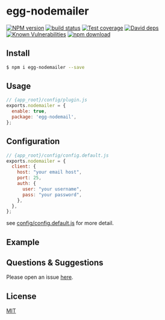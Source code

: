 # egg-nodemailer

[![NPM version][npm-image]][npm-url]
[![build status][travis-image]][travis-url]
[![Test coverage][codecov-image]][codecov-url]
[![David deps][david-image]][david-url]
[![Known Vulnerabilities][snyk-image]][snyk-url]
[![npm download][download-image]][download-url]

[npm-image]: https://img.shields.io/npm/v/egg-nodemailer.svg?style=flat-square
[npm-url]: https://npmjs.org/package/egg-nodemailer
[travis-image]: https://img.shields.io/travis/eggjs/egg-nodemailer.svg?style=flat-square
[travis-url]: https://travis-ci.org/eggjs/egg-nodemailer
[codecov-image]: https://img.shields.io/codecov/c/github/eggjs/egg-nodemailer.svg?style=flat-square
[codecov-url]: https://codecov.io/github/eggjs/egg-nodemailer?branch=master
[david-image]: https://img.shields.io/david/eggjs/egg-nodemailer.svg?style=flat-square
[david-url]: https://david-dm.org/eggjs/egg-nodemailer
[snyk-image]: https://snyk.io/test/npm/egg-nodemailer/badge.svg?style=flat-square
[snyk-url]: https://snyk.io/test/npm/egg-nodemailer
[download-image]: https://img.shields.io/npm/dm/egg-nodemailer.svg?style=flat-square
[download-url]: https://npmjs.org/package/egg-nodemailer

<!--
Description here.
-->

## Install

```bash
$ npm i egg-nodemailer --save
```

## Usage

```js
// {app_root}/config/plugin.js
exports.nodemailer = {
  enable: true,
  package: 'egg-nodemail',
};
```

## Configuration

```js
// {app_root}/config/config.default.js
exports.nodemailer = {
  client: {
    host: "your email host",
    port: 25,
    auth: {
      user: "your username",
      pass: "your password",
    },
  },
};
```

see [config/config.default.js](config/config.default.js) for more detail.

## Example

<!-- example here -->

## Questions & Suggestions

Please open an issue [here](https://github.com/eggjs/egg/issues).

## License

[MIT](LICENSE)
